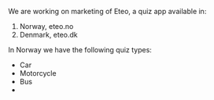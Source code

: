 We are working on marketing of Eteo, a quiz app available in:

1. Norway, eteo.no
2. Denmark, eteo.dk 

In Norway we have the following quiz types:

* Car
* Motorcycle
* Bus
* 